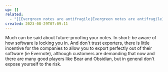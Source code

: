 ```yaml
---
up: []
related:
  - "[[Evergreen notes are antifragile|Evergreen notes are antifragile]]"
created: 2023-08-29T07:09:11
---
```

Much can be said about future-proofing your notes. In short: be aware of how software is locking you in. And don't trust exporters, there is little incentive for the companies to allow you to export perfectly out of their software (ie Evernote), although customers are demanding that now and there are many good players like Bear and Obsidian, but in general don't expose yourself to the risk.